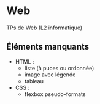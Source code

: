 # Web

TPs de Web (L2 informatique)

## Éléments manquants

- HTML :
    - liste (à puces ou ordonnée)
    - image avec légende
    - tableau
- CSS :
    - flexbox
    pseudo-formats
